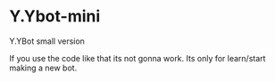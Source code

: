 # Y.Ybot-mini
Y.YBot small version

If you use the code like that its not gonna work. Its only for learn/start making a new bot.
